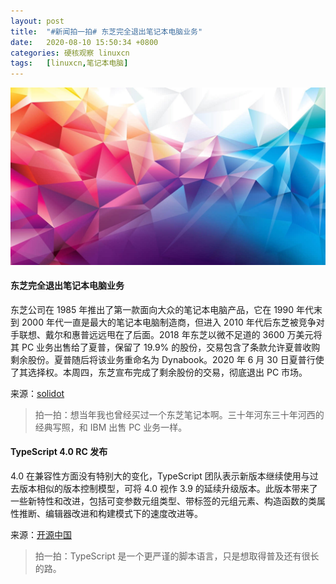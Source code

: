 ```yaml
---
layout: post
title:	"#新闻拍一拍# 东芝完全退出笔记本电脑业务"
date:	2020-08-10 15:50:34 +0800 
categories:	硬核观察 linuxcn 
tags:	[linuxcn,笔记本电脑]
---
```



![](/Asserts/Images/album/202008/10/155022f95e7cdcsvvww8sp.jpg)


#### 东芝完全退出笔记本电脑业务


东芝公司在 1985 年推出了第一款面向大众的笔记本电脑产品，它在 1990 年代末到 2000 年代一直是最大的笔记本电脑制造商，但进入 2010 年代后东芝被竞争对手联想、戴尔和惠普远远甩在了后面。2018 年东芝以微不足道的 3600 万美元将其 PC 业务出售给了夏普，保留了 19.9% 的股份，交易包含了条款允许夏普收购剩余股份。夏普随后将该业务重命名为 Dynabook。2020 年 6 月 30 日夏普行使了其选择权。本周四，东芝宣布完成了剩余股份的交易，彻底退出 PC 市场。


来源：[solidot](https://www.solidot.org/story?sid=65186)



> 
> 拍一拍：想当年我也曾经买过一个东芝笔记本啊。三十年河东三十年河西的经典写照，和 IBM 出售 PC 业务一样。
> 
> 
> 


#### TypeScript 4.0 RC 发布


4.0 在兼容性方面没有特别大的变化，TypeScript 团队表示新版本继续使用与过去版本相似的版本控制模型，可将 4.0 视作 3.9 的延续升级版本。此版本带来了一些新特性和改进，包括可变参数元组类型、带标签的元组元素、构造函数的类属性推断、编辑器改进和构建模式下的速度改进等。


来源：[开源中国](https://www.oschina.net/news/117806/typescript-4-0-rc-released)



> 
> 拍一拍：TypeScript 是一个更严谨的脚本语言，只是想取得普及还有很长的路。
> 
> 
>
